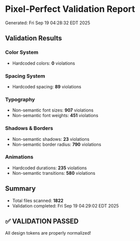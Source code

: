 # Pixel-Perfect Validation Report
Generated: Fri Sep 19 04:28:32 EDT 2025

## Validation Results

### Color System
- Hardcoded colors: **0** violations

### Spacing System
- Hardcoded spacing: **89** violations

### Typography
- Non-semantic font sizes: **907** violations
- Non-semantic font weights: **451** violations

### Shadows & Borders
- Non-semantic shadows: **23** violations
- Non-semantic border radius: **790** violations

### Animations
- Hardcoded durations: **235** violations
- Non-semantic transitions: **580** violations

## Summary

- Total files scanned: **1822**
- Validation completed: Fri Sep 19 04:29:02 EDT 2025

## ✅ VALIDATION PASSED
All design tokens are properly normalized!
